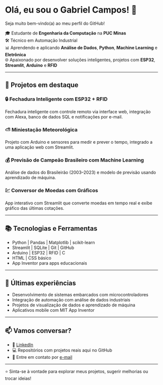 # Olá, eu sou o Gabriel Campos! 👋

Seja muito bem-vindo(a) ao meu perfil do GitHub!

🎓 Estudante de **Engenharia da Computação** na **PUC Minas**  
🛠️ Técnico em Automação Industrial  
📊 Aprendendo e aplicando **Análise de Dados**, **Python**, **Machine Learning** e **Eletrônica**  
🌐 Apaixonado por desenvolver soluções inteligentes, projetos com **ESP32**, **Streamlit**, **Arduino** e **RFID**

---

## 🚀 Projetos em destaque

### 🔒 Fechadura Inteligente com ESP32 + RFID
Fechadura inteligente com controle remoto via interface web, integração com Alexa, banco de dados SQL e notificações por e-mail.

### ⛅ Miniestação Meteorológica
Projeto com Arduino e sensores para medir e prever o tempo, integrado a uma aplicação web com Streamlit.

### 💰 Previsão de Campeão Brasileiro com Machine Learning
Análise de dados do Brasileirão (2003–2023) e modelo de previsão usando aprendizado de máquina.

### 💹 Conversor de Moedas com Gráficos
App interativo com Streamlit que converte moedas em tempo real e exibe gráfico das últimas cotações.

---

## 📚 Tecnologias e Ferramentas

- Python | Pandas | Matplotlib | scikit-learn  
- Streamlit | SQLite | Git | GitHub  
- Arduino | ESP32 | RFID | C  
- HTML | CSS básico  
- App Inventor para apps educacionais

---

## 📝 Últimas experiências

- Desenvolvimento de sistemas embarcados com microcontroladores  
- Integração de automação com análise de dados industriais  
- Projetos de visualização de dados e aprendizado de máquina  
- Aplicativos mobile com MIT App Inventor

---

## 📫 Vamos conversar?

- 💼 [LinkedIn](https://www.linkedin.com/in/seu-linkedin-aqui)  
- 💻 Repositórios com projetos reais aqui no GitHub  
- 📧 Entre em contato por [e-mail](mailto:seu-email-aqui@gmail.com)

---

⭐ Sinta-se à vontade para explorar meus projetos, sugerir melhorias ou trocar ideias!

